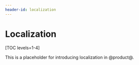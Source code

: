 ```yaml
---
header-id: localization
---
```


# Localization

[TOC levels=1-4]

This is a placeholder for introducing localization in @product@.
